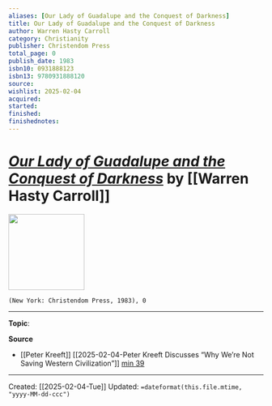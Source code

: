 ```yaml
---
aliases: [Our Lady of Guadalupe and the Conquest of Darkness]
title: Our Lady of Guadalupe and the Conquest of Darkness
author: Warren Hasty Carroll
category: Christianity
publisher: Christendom Press
total_page: 0
publish_date: 1983
isbn10: 0931888123
isbn13: 9780931888120
source: 
wishlist: 2025-02-04
acquired: 
started: 
finished: 
finishednotes: 
---
```

# *[Our Lady of Guadalupe and the Conquest of Darkness]()* by [[Warren Hasty Carroll]]

<img src="http://books.google.com/books/content?id=Ib8uPAAACAAJ&printsec=frontcover&img=1&zoom=1&source=gbs_api" width=150>

`(New York: Christendom Press, 1983), 0`



--- 
**Topic**: 

**Source**
- [[Peter Kreeft]] [[2025-02-04-Peter Kreeft Discusses “Why We’re Not Saving Western Civilization”]] [min 39](https://youtu.be/siXMRhRfoyw?t=2357)
 
---
Created: [[2025-02-04-Tue]]
Updated: `=dateformat(this.file.mtime, "yyyy-MM-dd-ccc")`
